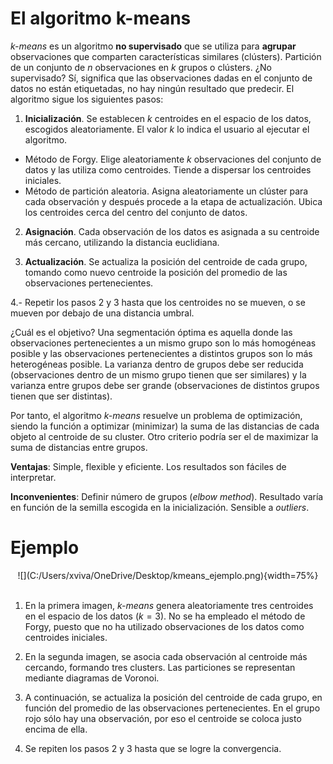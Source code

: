 # **El algoritmo k-means**

_k-means_ es un algoritmo **no supervisado** que se utiliza para **agrupar** observaciones que comparten características similares (clústers). Partición de un conjunto de _n_ observaciones en _k_ grupos o clústers. ¿No supervisado? Sí, significa que las observaciones dadas en el conjunto de datos no están etiquetadas, no hay ningún resultado que predecir. El algoritmo sigue los siguientes pasos:

1. **Inicialización**. Se establecen _k_ centroides en el espacio de los datos, escogidos aleatoriamente. El valor _k_ lo indica el usuario al ejecutar el algoritmo. 

  + Método de Forgy. Elige aleatoriamente _k_ observaciones del conjunto de datos y las            utiliza como centroides. Tiende a dispersar los centroides iniciales.
  + Método de partición aleatoria. Asigna aleatoriamente un clúster para cada observación y        después procede a la etapa de actualización. Ubica los centroides cerca del centro del         conjunto de datos.

2. **Asignación**. Cada observación de los datos es asignada a su centroide más cercano, utilizando la distancia euclidiana.

3. **Actualización**. Se actualiza la posición del centroide de cada grupo, tomando como nuevo centroide la posición del promedio de las observaciones pertenecientes.

4.- Repetir los pasos 2 y 3 hasta que los centroides no se mueven, o se mueven por debajo de una distancia umbral.

¿Cuál es el objetivo? Una segmentación óptima es aquella donde las observaciones pertenecientes a un mismo grupo son lo más homogéneas posible y las observaciones pertenecientes a distintos grupos son lo más heterogéneas posible. La varianza dentro de grupos debe ser reducida (observaciones dentro de un mismo grupo tienen que ser similares) y la varianza entre grupos debe ser grande (observaciones de distintos grupos tienen que ser distintas). 

Por tanto, el algoritmo _k-means_ resuelve un problema de optimización, siendo la función a optimizar (minimizar) la suma de las distancias de cada objeto al centroide de su cluster. Otro criterio podría ser el de maximizar la suma de distancias entre grupos.

**Ventajas**: Simple, flexible y eficiente. Los resultados son fáciles de interpretar.

**Inconvenientes**: Definir número de grupos (_elbow method_). Resultado varía en función de la semilla escogida en la inicialización. Sensible a _outliers_.

# **Ejemplo**

<center>
![](C:/Users/xviva/OneDrive/Desktop/kmeans_ejemplo.png){width=75%}
</center>

<br />

1. En la primera imagen, _k-means_ genera aleatoriamente tres centroides en el espacio de los datos ($k=3$). No se ha empleado el método de Forgy, puesto que no ha utilizado observaciones de los datos como centroides iniciales.

2. En la segunda imagen, se asocia cada observación al centroide más cercando, formando tres clusters. Las particiones se representan mediante diagramas de Voronoi.

3. A continuación, se actualiza la posición del centroide de cada grupo, en función del promedio de las observaciones pertenecientes. En el grupo rojo sólo hay una observación, por eso el centroide se coloca justo encima de ella.

4. Se repiten los pasos 2 y 3 hasta que se logre la convergencia.
